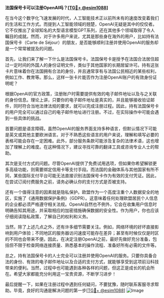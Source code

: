 **法国保号卡可以注册OpenAI吗？[[TG💪+ @esim1088](https://t.me/s/esim1088)]**

在当今这个数字化飞速发展的时代，人工智能技术正以前所未有的速度改变着我们的生活和工作方式。而提到人工智能领域的翘楚，OpenAI无疑是其中的佼佼者。它不仅推出了全球知名的大型语言模型GPT系列，还在其他多个领域取得了令人瞩目的成就。然而，对于许多用户来说，尤其是那些身在海外的用户，比如持有法国保号卡（Carte de Séjour）的朋友，是否能够顺利注册并使用OpenAI的服务却是一个常常被提及的问题。

首先，让我们来了解一下什么是法国保号卡。法国保号卡是授予在法国合法居住超过一定时间的外国人的身份证明文件，类似于其他国家的长期居留许可。持有这张卡片意味着你在法国拥有合法的身份，并且通常享有与法国公民相近的某些权利，例如工作、教育等。那么，这样一张卡片能否作为注册OpenAI账户的有效身份证明呢？

根据OpenAI的官方政策，注册账户时需要提供有效的电子邮件地址以及与之关联的身份信息。理论上讲，只要你的电子邮件地址是真实的，并且能够接收验证邮件，同时符合当地法律法规的要求，就可以完成注册过程。因此，持有法国保号卡的用户完全可以通过自己的电子邮件地址进行注册。不过，在实际操作中可能会遇到一些具体的挑战。

首要问题是语言障碍。虽然OpenAI的服务界面支持多种语言，但默认情况下可能是英文或其他主要欧洲语言。对于不熟悉这些语言的用户来说，理解和填写必要的表格可能会存在一定困难。此外，部分服务条款可能涉及复杂的法律术语，这也增加了理解上的难度。在这种情况下，建议寻找可靠的翻译工具或咨询专业人士的帮助。

其次是支付方式的问题。尽管OpenAI提供了免费试用选项，但如果你希望解锁更多高级功能，则需要绑定信用卡等支付手段。而法国的金融体系与其他国家有所不同，某些国际支付平台可能无法直接识别法国保号卡作为有效的支付凭证。因此，在尝试订阅付费服务之前，请务必确认你的支付方式是否被支持。

还有一个值得注意的因素就是隐私保护。欧盟作为一个高度注重个人数据安全的地区，实施了《通用数据保护条例》（GDPR）。这意味着任何处理欧盟居民个人信息的企业都必须严格遵守相关法规。OpenAI自然也不例外，它会在收集用户信息时明确告知其用途，并采取相应的加密措施确保数据的安全性。作为用户，你也应该仔细阅读隐私政策，了解自己的权利和义务。

当然，除了上述几点之外，还有许多细节需要关注。例如，网络环境的好坏直接影响到用户体验；不同地区的服务器访问速度可能存在差异；甚至有时候仅仅是时区的不同也会带来不便。因此，在决定注册OpenAI之前，最好先做好充分准备，包括但不限于检查网络连接质量、熟悉基本的操作流程、准备好所有必需的文件等。

总之，持有法国保号卡的人士完全可以注册并使用OpenAI的服务。只要你具备合法的身份、有效的电子邮件地址以及合适的支付方式，就能够享受到这项前沿科技带来的便利。当然，过程中也可能遇到各种各样的问题，但这正是成长的机会所在。希望大家都能充分利用这一宝贵资源，不断学习进步！

最后提醒一下，如果在注册过程中遇到任何疑问，不要犹豫，随时联系客服寻求帮助。毕竟，良好的沟通是解决问题的第一步[[TG💪+ @esim1088](https://t.me/s/esim1088)] ![Image](https://i.postimg.cc/4NQfJmqS/Snipaste-2025-05-13-00-14-12.png)